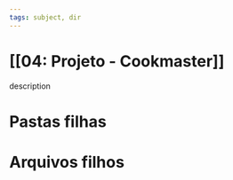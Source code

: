 ```yaml
---
tags: subject, dir
---
```


# [[04: Projeto - Cookmaster]]

description

# Pastas filhas



# Arquivos filhos



